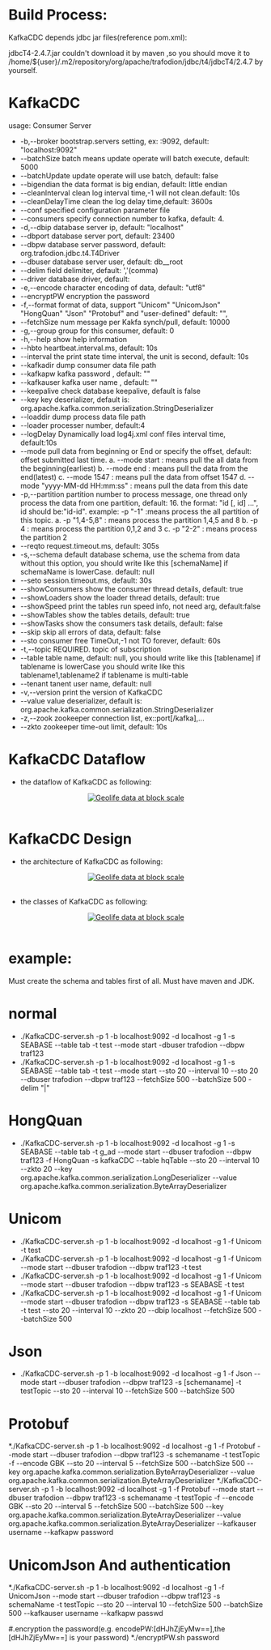 # Build Process:
KafkaCDC depends jdbc jar files(reference pom.xml):

jdbcT4-2.4.7.jar couldn't download it by maven ,so you should move it to 
/home/${user}/.m2/repository/org/apache/trafodion/jdbc/t4/jdbcT4/2.4.7
 by yourself.

# KafkaCDC
usage: Consumer Server
* -b,--broker <arg>     bootstrap.servers setting, ex: <node>:9092,
                        default: "localhost:9092"
*    --batchSize <arg>  batch means update operate will batch execute,
                        default: 5000
*    --batchUpdate      update operate will use batch, default: false
*    --bigendian        the data format is big endian, default: little endian
*    --cleanInterval <arg> clean log interval time,-1 will not clean.default: 10s
*    --cleanDelayTime <arg>  clean the log delay time,default: 3600s
*    --conf <arg>       specified configuration parameter file
*    --consumers <arg>  specify connection number to kafka, default: 4.
* -d,--dbip <arg>       database server ip, default: "localhost"
*    --dbport <arg>     database server port, default: 23400
*    --dbpw <arg>       database server password, default:
                        org.trafodion.jdbc.t4.T4Driver
*    --dbuser <arg>     database server user, default: db__root
*    --delim <arg>      field delimiter, default: ','(comma)
*    --driver <arg>     database driver, default:
* -e,--encode <arg>     character encoding of data, default: "utf8"
*    --encryptPW <arg>  encryption the password
* -f,--format <arg>     format of data, support "Unicom" "UnicomJson"
                        "HongQuan"  "Json" "Protobuf" and "user-defined"
                        default: "",
*    --fetchSize <arg>      num message per Kakfa synch/pull, default: 10000
* -g,--group <arg>      group for this consumer, default: 0
* -h,--help             show help information
*   --hbto <arg>        heartbeat.interval.ms, default: 10s
*    --interval <arg>   the print state time interval, the unit is second,
                        default: 10s
*    --kafkadir <arg>   dump consumer data file path
*    --kafkapw <arg>    kafka password , default: ""
*    --kafkauser <arg>  kafka user name , default: ""
*    --keepalive <arg>  check database keepalive, default is false
*    --key <arg>        key deserializer, default is:
                        org.apache.kafka.common.serialization.StringDeserializer
*    --loaddir <arg>    dump process data file path
*    --loader <arg>     processer number, default:4
*    --logDelay <arg>   Dynamically load log4j.xml conf files interval
                        time, default:10s
*    --mode <arg>       pull data from beginning or End or specify the
                        offset, default: offset submitted last time.
                        a. --mode start : means pull the all data from the
                        beginning(earliest)
                        b. --mode end   : means pull the data from the end(latest)
                        c. --mode 1547  : means pull the data from offset 1547
                        d. --mode "yyyy-MM-dd HH:mm:ss"  : means pull the
                        data from this date
* -p,--partition <arg>  partition number to process message, one thread
                        only process the data from one partition, default:
                      16. the format: "id [, id] ...", id should be:"id-id". 
                      example:
                         -p "-1" :means process the all partition of this topic.
                      a. -p "1,4-5,8" : means process the partition 1,4,5 and 8
                      b. -p  4 : means process the partition 0,1,2 and 3
                      c. -p "2-2" : means process the partition 2
*    --reqto <arg>      request.timeout.ms, default: 305s
* -s,--schema <arg>     default database schema, use the schema from data
                        without this option, you should write like this
                        [schemaName]  if schemaName is lowerCase. default:
                        null
*    --seto <arg>       session.timeout.ms, default: 30s
*    --showConsumers    show the consumer thread details, default: true
*    --showLoaders      show the loader thread details, default: true
*   --showSpeed         print the tables run speed info, not need arg,
                        default:false
*    --showTables       show the tables details, default: true
*    --showTasks        show the consumers task details, default: false
*    --skip             skip all errors of data, default: false
*    --sto <arg>        consumer free TimeOut,-1 not TO forever, default: 60s
* -t,--topic <arg>      REQUIRED. topic of subscription
*    --table <arg>      table name, default: null, you should write like
                        this [tablename]  if tablename is lowerCase you
                        should write like this tablename1,tablename2 if
                        tablename is multi-table
*    --tenant <arg>     tanent user name, default: null
* -v,--version          print the version of KafkaCDC
*    --value <arg>      value deserializer, default is:
                        org.apache.kafka.common.serialization.StringDeserializer
* -z,--zook <arg>       zookeeper connection list, ex:<node>:port[/kafka],...
*    --zkto <arg>       zookeeper time-out limit, default: 10s

# KafkaCDC Dataflow
* the dataflow of KafkaCDC as following:<br/>
<p align="center">
<a href="https://github.com/esgyn/kafkaCDC/blob/new_design/design/dataflow.jpg" target="_blank">
<img align="center" src="https://github.com/esgyn/kafkaCDC/blob/master/design/dataflow.jpg" alt="Geolife data at block scale"></a><br/><br/>
</p>

# KafkaCDC Design
* the architecture of KafkaCDC as following:<br/>
<p align="center">
<a href="https://github.com/esgyn/kafkaCDC/blob/master/new_design/architecture.jpg" target="_blank">
<img align="center" src="https://github.com/esgyn/kafkaCDC/blob/master/design/architecture.jpg" alt="Geolife data at block scale"></a><br/><br/>
</p>

* the classes of KafkaCDC as following:<br/>
<p align="center">
<a href="https://github.com/esgyn/kafkaCDC/blob/new_design/design/classes.jpg" target="_blank">
<img align="center" src="https://github.com/esgyn/kafkaCDC/blob/master/design/classes.jpg" alt="Geolife data at block scale"></a><br/><br/>
</p>

# example:
Must create the schema and tables first of all.
Must have maven and JDK.

# normal
* ./KafkaCDC-server.sh -p 1 -b localhost:9092 -d localhost -g 1 -s SEABASE --table tab -t test --mode start -dbuser trafodion --dbpw traf123
* ./KafkaCDC-server.sh -p 1 -b localhost:9092 -d localhost -g 1 -s SEABASE --table tab -t test --mode start --sto 20 --interval 10 --sto 20  --dbuser trafodion --dbpw traf123 --fetchSize 500 --batchSize 500 -delim "|"
# HongQuan
* ./KafkaCDC-server.sh -p 1 -b localhost:9092 -d localhost -g 1 -s SEABASE --table tab -t g_ad --mode start --dbuser trafodion --dbpw traf123 -f HongQuan -s kafkaCDC --table hqTable  --sto 20 --interval 10 --zkto 20 --key org.apache.kafka.common.serialization.LongDeserializer --value org.apache.kafka.common.serialization.ByteArrayDeserializer

# Unicom
* ./KafkaCDC-server.sh -p 1 -b localhost:9092 -d localhost -g 1 -f Unicom  -t test
* ./KafkaCDC-server.sh -p 1 -b localhost:9092 -d localhost -g 1 -f Unicom --mode start --dbuser trafodion --dbpw traf123 -t test
* ./KafkaCDC-server.sh -p 1 -b localhost:9092 -d localhost -g 1 -f Unicom --mode start --dbuser trafodion --dbpw traf123 -s SEABASE  -t test
* ./KafkaCDC-server.sh -p 1 -b localhost:9092 -d localhost -g 1 -f Unicom --mode start --dbuser trafodion --dbpw traf123 -s SEABASE --table tab -t test --sto 20 --interval 10 --zkto 20 --dbip localhost --fetchSize 500 --batchSize 500

# Json
* ./KafkaCDC-server.sh -p 1 -b localhost:9092 -d localhost -g 1 -f Json --mode start --dbuser trafodion --dbpw traf123 -s [schemaname] -t testTopic --sto 20 --interval 10 --fetchSize 500 --batchSize 500

# Protobuf
*./KafkaCDC-server.sh -p 1 -b localhost:9092 -d localhost  -g 1 -f Protobuf --mode start --dbuser trafodion --dbpw traf123 -s schemaname -t testTopic -f  --encode GBK --sto 20 --interval 5 --fetchSize 500 --batchSize 500 --key org.apache.kafka.common.serialization.ByteArrayDeserializer --value org.apache.kafka.common.serialization.ByteArrayDeserializer
*./KafkaCDC-server.sh -p 1 -b localhost:9092 -d localhost  -g 1 -f Protobuf --mode start --dbuser trafodion --dbpw traf123 -s schemaname -t testTopic -f  --encode GBK --sto 20 --interval 5 --fetchSize 500 --batchSize 500 --key org.apache.kafka.common.serialization.ByteArrayDeserializer --value org.apache.kafka.common.serialization.ByteArrayDeserializer  --kafkauser username --kafkapw password

# UnicomJson And authentication
*./KafkaCDC-server.sh -p 1 -b localhost:9092 -d localhost  -g 1 -f UnicomJson --mode start --dbuser trafodion --dbpw traf123 -s schemaName  -t testTopic --sto 20 --interval 10  --fetchSize 500 --batchSize 500  --kafkauser username --kafkapw passwd

#.encryption the password(e.g. encodePW:[dHJhZjEyMw==],the [dHJhZjEyMw==] is your password)
*./encryptPW.sh password
